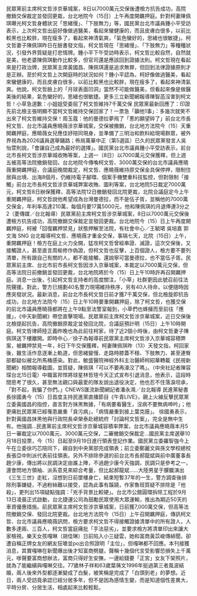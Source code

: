 民眾黨前主席柯文哲涉京華城案，8日以7000萬元交保後遭檢方抗告成功，高院撤銷交保裁定並發回更裁，台北地院今（15日）上午再度開羈押庭。針對柯妻陳佩琪曝光柯文哲身體狀況「思緒慢」、「下肢無力」等，國民黨台北市議員鍾小平受訪表示，上次柯文哲出庭好像做過醫美，看起來蠻健康的，而且皮膚白很多，以前比較黑也比較胖，現在瘦多了，看起來神清氣爽，「氣色蠻好的，思緒也很敏捷」。柯文哲妻子陳佩琪昨日在臉書發文指，柯文哲現在「思緒慢」、「下肢無力」等種種狀況，引發外界質疑是打悲情牌。鍾小平下午受訪時表示，柯文哲比較自然，自然就是美，他老婆陳佩琪動作比較多，但官司還是應該回到證據法則。柯文哲現在看起來是打政治牌，民眾黨主席黃國昌、陳佩琪還是追求無罪，但回到法律證據原則才是正辦。至於柯文哲上次開庭時的狀況如何？鍾小平認為，柯好像做過醫美，看起來蠻健康的，而且皮膚白很多，以前比較黑也比較胖，現在瘦多了，看起來神清氣爽。他說，柯文哲臉上的「月球表面凹洞」當然不可能做醫美，但看起來像是做醫美後的結果，氣色蠻好的，思緒也很敏捷。更多三立新聞網報導陳智菡沒害到柯文哲！小草急道歉：小姐姐受委屈了柯文哲維持7千萬交保 民眾黨最新回應了：印證先前北檢主張明顯不當柯文哲維持交保回家了！一票急「籲他1事」：多幾次就笑不出來了柯文哲維持交保！周玉蔻：他的曼德拉夢飛了「蔥的願望碎了」前台北市長柯文哲、台北市議員應曉薇涉京華城案，交保被撤銷，台北地方法院今（15）天重開羈押庭，應曉薇女兒應佳妤陪同現身，並準備了三明治和飲料給現場群眾，被外界視為為2026議員選舉鋪路；佈局萬華中正（第5選區）已久的民眾黨發言人吳怡萱則說，「會讓自己成為最好的選擇」。國民黨台北市議員鍾小平受訪表示，前台北市長柯文哲涉京華城收賄等案，上週一（8日）以7000萬元交保獲釋，但上週五被高等法院撤銷發回，台北地院今傳喚柯文哲、3000萬交保的台北市議員應曉薇重開羈押庭，合議庭晚間裁定，柯文哲、應曉薇維持原交保金具保停押，限制住居與出境、出海8個月，仍維持電子腳環、個案手機雙重科技監控，但對限制「接觸」前台北市長柯文哲涉京華城弊案收賄、圖利等案，台北地院5日裁定7000萬元，柯文哲8日辦保獲釋，高等法院12日撤銷發回北院更裁，北院合議庭定今上午重開羈押庭，柯文哲說他希望成為台灣曼德拉，而不是伍子胥，並稱他的7000萬交保金，年利率高達210萬，每個月要17萬5000元，他和陳佩琪的月退俸連3分之2（菱傳媒／台北報導）民眾黨前主席柯文哲涉京華城案，8日以7000萬元交保後遭檢方抗告成功，高院撤銷交保裁定並發回更裁。台北地院今（15）日上午再度開羈押庭，柯被「回復羈押禁見」狀態押解至法院，有社會中心／王毓珺 吳培嘉 郭文海 SNG 台北報導柯文哲、應曉薇才重金交保，事隔七天，北院（15日）上午，重開羈押庭！檢方在庭上火力全開，猛攻柯文哲曾經串證、滅證，這次交保後，又接觸證人，甚至直言周榆修作偽證，但柯文哲也反擊，上百個證人，檢方要不要列清單，所有跟自己有關的人，都不能接觸，還說寧可當曼德拉，也不當伍子胥。民眾黨前主席、台北市前市長柯文哲因涉入京華城案，本裁定以7000萬元交保，但高等法院日前撤銷並發回更裁，台北地院將於今（15）日上午10時許再召開羈押庭。消息一出後，引起柯文哲支持者的高度關注，「小草」社群更因此號召前往法院聲援。對此，警方已規劃40名警力現場維持秩序，另有40人待命，以便隨時因應突發狀況。最新消息，前台北市長柯文哲日前才獲7千萬交保，但北檢旋即抗告成功，台北地方法院今（15）日上午10時要重開羈押庭，除了柯文哲，也獲交保的前北市議員應曉薇都將在上午9點至法警室報到，小草們也蜂擁而至前往「應援」，《中天新聞網》帶您直擊現場。民眾黨前主席柯文哲涉京華城案，近日交保後北檢提起抗告，高院撤銷原裁定並發回北院，合議庭預計明（15日）上午10時開庭。柯文哲律師陸正義昨晚也為此前往柯家，待了近2個小時後，由柯文哲妻子陳佩琪送下樓離開。即時中心／徐子為報導前民眾黨主席柯文哲涉入京華城容積弊案，被羈押禁見一年，8日下午交保獲釋，柯妻陳佩琪昨（13）天發文指，柯回家後，雖生活作息逐漸上軌道，但思緒變慢、走路時膝蓋不穩、下肢無力、甚至連臀部都疑似被北所馬桶感染。對此，敏盛醫院神經外科主治醫師柯紹華轉載《民視新聞網》相關報導截圖，並質疑，陳佩琪「可以不要再濠洨了嗎」。（中央社記者陳容琛台北15日電）中職富邦悍將球星林哲瑄今天正式宣布引退消息，他表示，這段時間思考了很久，甚至無法親口與最愛的隊友說出退役決定，他也忍不住落淚坦承，「對不起，我騙了你們。」CNEWS匯流新聞網記者潘永鴻／台北報導 民進黨秘書長徐國勇今（15）日首度主持民進黨直播節目《午青LIVE》，親上火線反擊民眾黨立委黃國昌的指控，直言對方抹黑無據，「有病要看醫生，沒病不要無病呻吟」；他更痛批民眾黨已經罹患嚴重「貪污病」，「病情嚴重到接上葉克膜」。 徐國勇表示，針對黃國昌抹黑他與行政院長卓榮泰赴總統府「討論柯文哲案」，完全是無中生有。他強調...民進黨前主席柯文哲涉京華城容積率弊案，台北市議員應曉薇本月5日一審裁定以7000萬元、3000萬元交保，二審撤銷交保裁定...國民黨主席選舉10月18日投票，今（15）日起至9月19日進行領表登記作業。國民黨立委羅智強今上午在立委徐巧芯陪同下，親自到中央黨部完成領表；前立委鄭麗文與孫文學校總校長張亞中則派代表前往領表。另外不排除參選的前台北市長郝龍斌與前中廣董事長趙少康，傳出將以民調決定由誰上陣，不過趙少康今天強調，民調只是參考之一，還會問地方領袖、派系意見來綜合考量，但比起郝龍斌......大陸男星于朦朧演出《三生三世》走紅，沒想到日前墜樓身亡，結束短暫37年的一生，警方調查後排除刑事嫌疑，不過粉絲難以接受，認為此事有蹊蹺，作家魯班質疑不排除是「他殺」，更列出15項疑點強調：「兇手背景比較硬」。台北市公館圓環拆除工程於9月13日凌晨正式啟動，台北捷運公司為鼓勵民眾使用大眾運輸，推出為期近50天的車資優惠措施。前民眾黨主席柯文哲涉京華城案，日前獲7,000萬交保，但高等法院撤銷交保、發回北院更裁。台北地方法院今（15日）上午召開羈押庭，傳訊柯文哲、台北市議員應曉薇訊問，檢方要求柯文哲不得接觸證據清單中的所有證人，人數多達兩、三百人，柯文哲當庭痛批「手法惡劣」，並要求檢方將清單印出來讓大家檢視。樂天女孩嘎琳（胡佳琳）日前陷入小三疑雲，她和富商黃苡峻傳緋聞，卻遭自稱正牌女友的網友狂嗆並po出合照證明「主位」，但嘎琳都不回應。本刊接獲消息，其實嘎琳在新聞爆出後才知富商劈腿，聲稱十幾個代言受影響恐損失上千萬元，嗲聲要富商想辦法，富商只得好生安撫，一邊給錢要「正宮」女友下架照片，就為了能繼續與嘎琳交往。77歲林子祥和63歲葉蒨文1996年挺過第三者風波結婚，兩人後來外型都逐漸變成了白髮，被笑稱是完成了「白頭到老」的夢想。近日，兩人受訪竟承認已經分居多年，但不是因為感情生變，而是知道個性差異大，平時分房、分居生活，相處起來比較輕鬆。